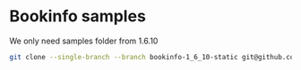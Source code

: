 # Bookinfo samples

We only need samples folder from 1.6.10

```bash
git clone --single-branch --branch bookinfo-1_6_10-static git@github.com:webngt/istio.git istio_samples
```
